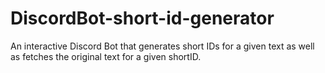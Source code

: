 # DiscordBot-short-id-generator
An interactive Discord Bot that generates short IDs for a given text as well as fetches the original text for a given shortID.
